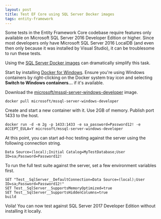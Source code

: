 ```yaml
---
layout: post
title: Test EF Core using SQL Server Docker images
tags: entity-framework
---
```


Some tests in the Entity Framework Core codebase require features only available on Microsoft SQL Server 2016 Developer
Edition or higher. Since most developers only have Microsoft SQL Server 2016 LocalDB (and even then only because it was
installed by Visual Studio), it can be troublesome to run these tests.

Using the [SQL Server Docker images][1] can dramatically simplify this task.

Start by installing [Docker for Windows][2]. Ensure you're using Windows containers by right-clicking on the Docker
system tray icon and selecting **Switch to Windows containers...** if it's available.

Download the [microsoft/mssql-server-windows-developer][3] image.

    docker pull microsoft/mssql-server-windows-developer

Create and start a new container with it. Use 2GB of memory. Publish port 1433 to the host.

    docker run -d -m 2g -p 1433:1433 -e sa_password=Password12! -e ACCEPT_EULA=Y microsoft/mssql-server-windows-developer

At this point, you can start ad-hoc testing against the server using the following connection string.

    Data Source=(local);Initial Catalog=MyTestDatabase;User ID=sa;Password=Password12!

To run the full test suite against the server, set a few environment variables first.

```shell
SET "Test__SqlServer__DefaultConnection=Data Source=(local);User ID=sa;Password=Password12!"
SET Test__SqlServer__SupportsMemoryOptimized=true
SET Test__SqlServer__SupportsHiddenColumns=true
build
```

Voila! You can now test against SQL Server 2017 Developer Edition without installing it locally.


  [1]: https://github.com/Microsoft/mssql-docker
  [2]: https://www.docker.com/docker-windows
  [3]: https://hub.docker.com/r/microsoft/mssql-server-windows-developer/
